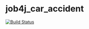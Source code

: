 # job4j_car_accident
[![Build Status](https://app.travis-ci.com/plifis/job4j_car_accident.svg?branch=main)](https://app.travis-ci.com/plifis/job4j_car_accident)
